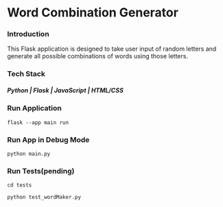 # Word Combination Generator

### Introduction
This Flask application is designed to take user input of random letters and generate all possible combinations of words using those letters.

### Tech Stack
##### Python | Flask | JavaScript | HTML/CSS

### Run Application

```
flask --app main run
```

### Run App in Debug Mode

```
python main.py
```

### Run Tests(pending)

```
cd tests 
```

```
python test_wordMaker.py
```